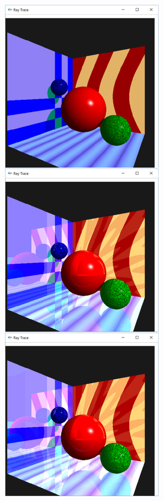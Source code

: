 ![ScreenShot](/ray-tracing/Depth-1.png)
![ScreenShot](/ray-tracing/Depth-2.png)
![ScreenShot](/ray-tracing/Depth-3.png)
